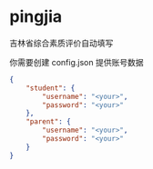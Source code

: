 # pingjia
吉林省综合素质评价自动填写

你需要创建 config.json 提供账号数据
```json
{
    "student": {
        "username": "<your>",
        "password": "<your>"
    },
    "parent": {
        "username": "<your>",
        "password": "<your>"
    }
}
```